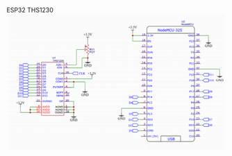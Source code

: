 ESP32 THS1230
![alt text](https://github.com/Vinicius-Correa/esp32_tests/blob/master/ths1230/schematic.png)
